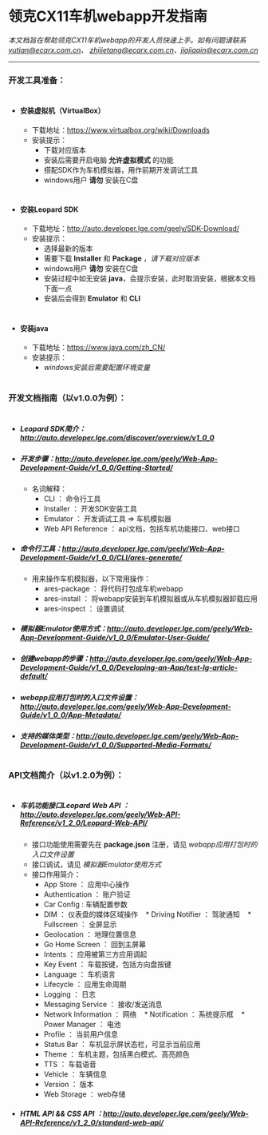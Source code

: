 # 领克CX11车机webapp开发指南

*本文档旨在帮助领克CX11车机webapp的开发人员快速上手。如有问题请联系 yutian@ecarx.com.cn、 zhijietang@ecarx.com.cn、jiajiaqin@ecarx.com.cn*

----
### 开发工具准备：
#
* #### 安装虚拟机（VirtualBox）
  * 下载地址：https://www.virtualbox.org/wiki/Downloads
  * 安装提示：
    * 下载对应版本 
    * 安装后需要开启电脑 **允许虚拟模式** 的功能
    * 搭配SDK作为车机模拟器，用作前期开发调试工具
    * windows用户 **请勿** 安装在C盘
#
* #### 安装Leopard SDK
  * 下载地址：http://auto.developer.lge.com/geely/SDK-Download/
  * 安装提示：
    * 选择最新的版本
    * 需要下载 **Installer** 和 **Package** ，*请下载对应版本*
    * windows用户 **请勿** 安装在C盘
    * 安装过程中如无安装 **java**，会提示安装，此时取消安装，根据本文档下面一点
    * 安装后会得到 **Emulator** 和 **CLI**
#

* #### 安装java
  * 下载地址：https://www.java.com/zh_CN/
  * 安装提示：
    * *windows安装后需要配置环境变量*
#

### 开发文档指南（以v1.0.0为例）：
#
* ##### Leopard SDK简介：http://auto.developer.lge.com/discover/overview/v1_0_0 

* ##### 开发步骤：http://auto.developer.lge.com/geely/Web-App-Development-Guide/v1_0_0/Getting-Started/
  * 名词解释：
    * CLI ： 命令行工具
    * Installer ： 开发SDK安装工具
    * Emulator ： 开发调试工具 => 车机模拟器
    * Web API Reference ： api文档，包括车机功能接口、web接口

* ##### 命令行工具：http://auto.developer.lge.com/geely/Web-App-Development-Guide/v1_0_0/CLI/ares-generate/
  * 用来操作车机模拟器，以下常用操作：
    * ares-package ： 将代码打包成车机webapp
    * ares-install ： 将webapp安装到车机模拟器或从车机模拟器卸载应用
    * ares-inspect ： 设置调试

* ##### 模拟器Emulator使用方式：http://auto.developer.lge.com/geely/Web-App-Development-Guide/v1_0_0/Emulator-User-Guide/

* ##### 创建webapp的步骤：http://auto.developer.lge.com/geely/Web-App-Development-Guide/v1_0_0/Developing-an-App/test-lg-article-default/

* ##### webapp应用打包时的入口文件设置：http://auto.developer.lge.com/geely/Web-App-Development-Guide/v1_0_0/App-Metadata/ 

* ##### 支持的媒体类型：http://auto.developer.lge.com/geely/Web-App-Development-Guide/v1_0_0/Supported-Media-Formats/

#
### API文档简介（以v1.2.0为例）：
#
* ##### 车机功能接口Leopard Web API ：http://auto.developer.lge.com/geely/Web-API-Reference/v1_2_0/Leopard-Web-API/
  * 接口功能使用需要先在 **package.json** 注册，请见 *webapp应用打包时的入口文件设置*
  * 接口调试，请见 *模拟器Emulator使用方式*
  * 接口作用简介：
    * App Store ： 应用中心操作
    * Authentication ： 账户验证
    * Car Config : 车辆配置参数
    * DIM ： 仪表盘的媒体区域操作
    * Driving Notifier ： 驾驶通知
    * Fullscreen ： 全屏显示
    * Geolocation ： 地理位置信息
    * Go Home Screen ： 回到主屏幕
    * Intents ： 应用被第三方应用调起
    * Key Event ： 车载按键，包括方向盘按键
    * Language ： 车机语言
    * Lifecycle ： 应用生命周期
    * Logging ： 日志
    * Messaging Service ： 接收/发送消息
    * Network Information ： 网络
    * Notification ： 系统提示框
    * Power Manager ： 电池
    * Profile ： 当前用户信息
    * Status Bar ： 车机显示屏状态栏，可显示当前应用
    * Theme ： 车机主题，包括黑白模式、高亮颜色
    * TTS ： 车载语音
    * Vehicle ： 车辆信息
    * Version ： 版本
    * Web Storage ： web存储
* ##### HTML API && CSS API ：http://auto.developer.lge.com/geely/Web-API-Reference/v1_2_0/standard-web-api/
